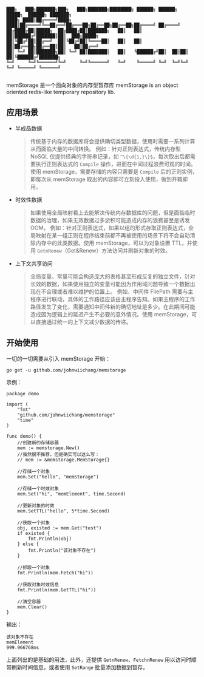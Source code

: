 ```
███╗   ███╗███████╗███╗   ███╗███████╗████████╗ ██████╗ ██████╗  █████╗  ██████╗ ███████╗
████╗ ████║██╔════╝████╗ ████║██╔════╝╚══██╔══╝██╔═══██╗██╔══██╗██╔══██╗██╔════╝ ██╔════╝
██╔████╔██║█████╗  ██╔████╔██║███████╗   ██║   ██║   ██║██████╔╝███████║██║  ███╗█████╗  
██║╚██╔╝██║██╔══╝  ██║╚██╔╝██║╚════██║   ██║   ██║   ██║██╔══██╗██╔══██║██║   ██║██╔══╝  
██║ ╚═╝ ██║███████╗██║ ╚═╝ ██║███████║   ██║   ╚██████╔╝██║  ██║██║  ██║╚██████╔╝███████╗
╚═╝     ╚═╝╚══════╝╚═╝     ╚═╝╚══════╝   ╚═╝    ╚═════╝ ╚═╝  ╚═╝╚═╝  ╚═╝ ╚═════╝ ╚══════╝
                                                                                         
```
memStorage 是一个面向对象的内存型暂存库
memStorage is an object oriented redis-like temporary repository lib.

## 应用场景
- 半成品数据
    > 传统基于内存的数据库将会提供确切类型数据，使用时需要一系列计算从而面临大量的中间转换。
    > 例如：针对正则表达式，传统内存型 NoSQL 仅提供经典的字符串记录，如 `^\{\d{1,}\}$`，每次取出后都需要执行正则表达式的 `Compile` 操作，进而在中间过程浪费可观的时间。使用 memStorage，需要存储的内容只需要是 `Compile` 后的正则实例，即每次从 memStorage 取出的内容即可立刻投入使用，做到开箱即用。

- 时效性数据
    > 如果使用全局映射看上去能解决传统内存数据库的问题，但是面临临时数据的治理，如果无效数据过多淤积可能造成内存的浪费甚至是诱发 OOM。
    > 例如：针对正则表达式，如果以组的形式存取正则表达式，全局映射在某一组正则在程序结束前都不再被使用的场景下将不会自动清除内存中的此类数据。使用 memStorage，可以为对象设置 TTL，并使用 `GetnRenew`（Get&Renew）方法访问并刷新对象的时效。

- 上下文共享访问
    > 全局变量、常量可能会构造庞大的表格甚至形成反复的独立文件，针对长效的数据，如果使用独立的变量可能因为作用域问题导致一个数据出现在不合理或者难以维护的位置上。
    > 例如，中间件 FilePath 需要与主程序进行联动，具体的工作路径应该由主程序告知。如果主程序的工作路径发生了变化，需要通知中间件新的确切地址是多少。在此期间可能造成因为逻辑上的延迟产生不必要的意外情况。使用 memStorage，可以直接通过统一的上下文减少数据的传递。

## 开始使用
一切的一切需要从引入 memStorage 开始：
```
go get -u github.com/johnwiichang/memstorage
```

示例：
```
package demo

import (
	"fmt"
	"github.com/johnwiichang/memstorage"
	"time"
)

func demo() {
	//创建新的存储容器
	mem := memstorage.New()
	//虽然很不推荐，但是确实可以这么写：
	// mem := &memstorage.MemStorage{}

	//存储一个对象
	mem.Set("hello", "memStorage")

	//存储一个时效对象
	mem.Set("hi", "memElement", time.Second)

	//更新对象的时效
	mem.SetTTL("hello", 5*time.Second)

	//获取一个对象
	obj, existed := mem.Get("test")
	if existed {
		fmt.Println(obj)
	} else {
		fmt.Println("该对象不存在")
	}

	//抓取一个对象
	fmt.Println(mem.Fetch("hi"))

	//获取对象时效信息
	fmt.Println(mem.GetTTL("hi"))

	//清空容器
	mem.Clear()
}
```

输出：
```
该对象不存在
memElement
999.966768ms
```

上面列出的是基础的用法，此外，还提供 `GetnRenew`、`FetchnRenew` 用以访问时顺带刷新时间信息，或者使用 `SetRange` 批量添加数据到暂存。